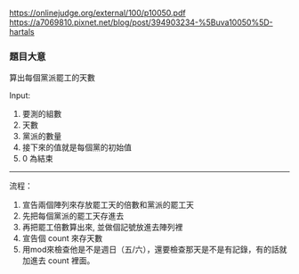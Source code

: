 https://onlinejudge.org/external/100/p10050.pdf  
https://a7069810.pixnet.net/blog/post/394903234-%5Buva10050%5D-hartals

### 題目大意
算出每個黨派罷工的天數

Input:
1. 要測的組數
2. 天數
3. 黨派的數量
4. 接下來的值就是每個黨的初始值
5. 0 為結束
---
流程：
1. 宣告兩個陣列來存放罷工天的倍數和黨派的罷工天
2. 先把每個黨派的罷工天存進去
3. 再把罷工倍數算出來, 並做個記號放進去陣列裡
4. 宣告個 count 來存天數
5. 用mod來檢查他是不是週日（五/六），還要檢查那天是不是有記錄，有的話就加進去 count 裡面。